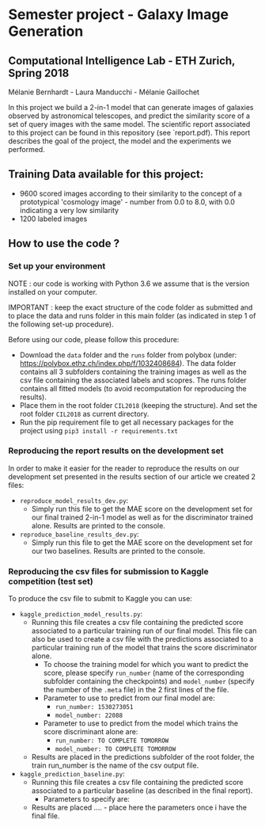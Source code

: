 # Semester project - Galaxy Image Generation 
## Computational Intelligence Lab - ETH Zurich, Spring 2018
Mélanie Bernhardt - Laura Manducchi - Mélanie Gaillochet

In this project we build a 2-in-1 model that can generate images of galaxies observed by astronomical telescopes, and predict the similarity score of a set of query images with the same model.
The scientific report associated to this project can be found in this repository (see `report.pdf). This report describes the goal of the project, the model and the experiments we performed.

## Training Data available for this project: <br/>
* 9600 scored images according to their similarity to the concept of a prototypical 'cosmology image' - number from 0.0 to 8.0, with 0.0 indicating a very low similarity <br/>
* 1200 labeled images

## How to use the code ?
### Set up your environment
NOTE : our code is working with Python 3.6 we assume that is the version installed on your computer.

IMPORTANT : keep the exact structure of the code folder as submitted and to place the data and runs folder in this main folder (as indicated in step 1 of the following set-up procedure).

Before using our code, please follow this procedure:
* Download the `data` folder and the `runs` folder from polybox (under: https://polybox.ethz.ch/index.php/f/1032408684). The data folder contains all 3 subfolders containing the training images as well as the csv file containing the associated labels and scopres. The runs folder contains all fitted models (to avoid recomputation for reproducing the results).
* Place them in the root folder `CIL2018` (keeping the structure). And set the root folder `CIL2018` as current directory.
* Run the pip requirement file to get all necessary packages for the project using `pip3 install -r requirements.txt`

### Reproducing the report results on the development set
In order to make it easier for the reader to reproduce the results on our development set presented in the results section of our article we created 2 files: 
 * `reproduce_model_results_dev.py`: 
    - Simply run this file to get the MAE score on the development set for our final trained 2-in-1 model as well as for the discriminator trained alone. Results are printed to the console.
 * `reproduce_baseline_results_dev.py`:
    - Simply run this file to get the MAE score on the development set for our two baselines. Results are printed to the        console.
 
 ### Reproducing the csv files for submission to Kaggle competition (test set)
 To produce the csv file to submit to Kaggle you can use:
 * `kaggle_prediction_model_results.py`: 
    - Running this file creates a csv file containing the predicted score associated to a particular training run of our final                  model. This file can also be used to create a csv file with the predictions associated to a particular training run of the model that trains the score discriminator alone. 
        * To choose the training model for which you want to predict the score, please specify `run_number` (name of the corresponding subfolder containing the checkpoints) and `model_number` (specify the number of the `.meta` file) in the 2 first lines of the file. 
        * Parameter to use to predict from our final model are:
            - `run_number: 1530273051`
            - `model_number: 22088`
        * Parameter to use to predict from the model which trains the score discriminant alone are:
            - `run_number: TO COMPLETE TOMORROW`
            - `model_number: TO COMPLETE TOMORROW`
    - Results are placed in the predictions subfolder of the root folder, the train run_number is the name of the csv output file.
 * `kaggle_prediction_baseline.py`:
    - Running this file creates a csv file containing the predicted score associated to a particular baseline (as described in the final report).
       * Parameters to specify are:
    - Results are placed ....
            - place here the parameters once i have the final file.
